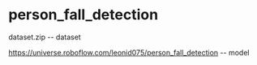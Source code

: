 # person_fall_detection

dataset.zip -- dataset

https://universe.roboflow.com/leonid075/person_fall_detection -- model
